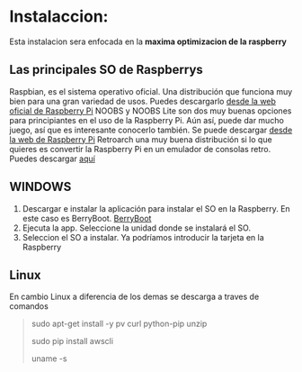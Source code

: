 # Instalaccion:
Esta instalacion sera enfocada en la **maxima optimizacion de la raspberry**

## Las principales SO de Raspberrys
Raspbian, es el sistema operativo oficial. Una distribución que funciona muy bien para una gran variedad de usos. Puedes descargarlo [desde la web oficial de Raspberry Pi](https://www.raspberrypi.com/software/)
NOOBS y NOOBS Lite son dos muy buenas opciones para principiantes en el uso de la Raspberry Pi. Aún así, puede dar mucho juego, así que es interesante conocerlo también. Se puede descargar [desde la web de Raspberry Pi](https://www.raspberrypi.com/software/)
Retroarch una muy buena distribución si lo que quieres es convertir la Raspberry Pi en un emulador de consolas retro. Puedes descargar [aquí](http://www.lakka.tv/get/)

## WINDOWS 
1. Descargar e instalar la aplicación para instalar el SO en la Raspberry. En este caso es BerryBoot. [BerryBoot](https://www.berryterminal.com/doku.php/berryboot)
2. Ejecuta la app. Seleccione la unidad donde se instalará el SO.
3. Seleccion el SO a instalar.
Ya podríamos introducir la tarjeta en la Raspberry

## Linux

En cambio Linux a diferencia de los demas se descarga a traves de comandos
> sudo apt-get install -y pv curl python-pip unzip
> 
> sudo pip install awscli
> 
> uname -s
